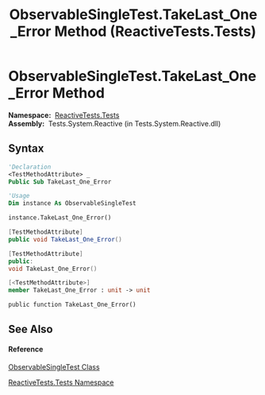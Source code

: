 ﻿---
title: ObservableSingleTest.TakeLast_One_Error Method  (ReactiveTests.Tests)
TOCTitle: TakeLast_One_Error Method
ms:assetid: M:ReactiveTests.Tests.ObservableSingleTest.TakeLast_One_Error
ms:mtpsurl: https://msdn.microsoft.com/en-us/library/reactivetests.tests.observablesingletest.takelast_one_error(v=VS.103)
ms:contentKeyID: 36620263
ms.date: 06/28/2011
mtps_version: v=VS.103
f1_keywords:
- ReactiveTests.Tests.ObservableSingleTest.TakeLast_One_Error
dev_langs:
- CSharp
- JScript
- VB
- FSharp
- c++
---

# ObservableSingleTest.TakeLast\_One\_Error Method

**Namespace:**  [ReactiveTests.Tests](hh289046\(v=vs.103\).md)  
**Assembly:**  Tests.System.Reactive (in Tests.System.Reactive.dll)

## Syntax

``` vb
'Declaration
<TestMethodAttribute> _
Public Sub TakeLast_One_Error
```

``` vb
'Usage
Dim instance As ObservableSingleTest

instance.TakeLast_One_Error()
```

``` csharp
[TestMethodAttribute]
public void TakeLast_One_Error()
```

``` c++
[TestMethodAttribute]
public:
void TakeLast_One_Error()
```

``` fsharp
[<TestMethodAttribute>]
member TakeLast_One_Error : unit -> unit 
```

``` jscript
public function TakeLast_One_Error()
```

## See Also

#### Reference

[ObservableSingleTest Class](hh315143\(v=vs.103\).md)

[ReactiveTests.Tests Namespace](hh289046\(v=vs.103\).md)

